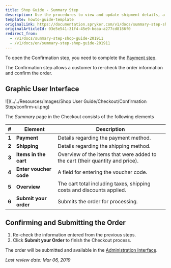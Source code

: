 ```yaml
---
title: Shop Guide - Summary Step
description: Use the procedures to view and update shipment details, a payment method or billing address, and place the order in the Storefront.
template: howto-guide-template
originalLink: https://documentation.spryker.com/v1/docs/summary-step-shop-guide-201911
originalArticleId: 03e5e541-31f4-45e9-beaa-a277cd8186f0
redirect_from:
  - /v1/docs/summary-step-shop-guide-201911
  - /v1/docs/en/summary-step-shop-guide-201911
---
```




To open the Confirmation step, you need to complete the [Payment step](https://documentation.spryker.com/v1/docs/payment-step-shop-guide.htm).

The Confirmation step allows a customer to re-check the order information and confirm the order.

## Graphic User Interface

![](../../Resources/Images/Shop User Guide/Checkout/Confirmation Step/confirm-ui.png)

The *Summary* page in the Checkout consists of the following elements

| # | Element | Description |
|---|---|---|
|  **1** |  **Payment** | Details regarding the payment method. |
|  **2** |  **Shipping** | Details regarding the shipping method. |
|  **3** |  **Items in the cart** | Overview of the items that were added to the cart (their quantity and price). |
|  **4** |  **Enter voucher code** | A field for entering the voucher code. |
|  **5** |  **Overview** | The cart total including taxes, shipping costs and discounts applied. |
|  **6** |  **Submit your order** | Submits the order for processing. |

## Confirming and Submitting the Order

1. Re-check the information entered from the previous steps.
2. Click **Submit your Order** to finish the Checkout process.

The order will be submitted and available in the [Administration Interface](https://documentation.spryker.com/v1/docs/orders.htm).

*Last review date: Mar 06, 2019*

